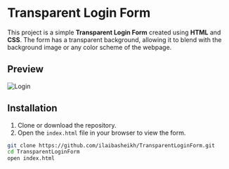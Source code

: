 # Transparent Login Form

This project is a simple **Transparent Login Form** created using **HTML** and **CSS**. The form has a transparent background, allowing it to blend with the background image or any color scheme of the webpage.

## Preview

![Login](/TransparentLoginForm/finalproduct.png)

## Installation

1. Clone or download the repository.
2. Open the `index.html` file in your browser to view the form.

```bash
git clone https://github.com/ilaibasheikh/TransparentLoginForm.git
cd TransparentLoginForm
open index.html
